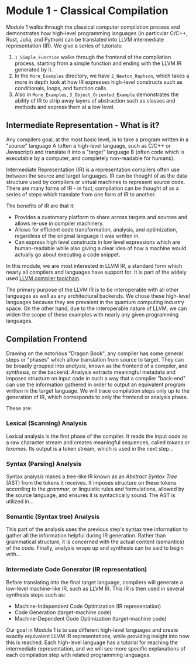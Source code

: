 # Module 1 - Classical Compilation

Module 1 walks through the classical computer compilation process and demonstrates how high-level programming languages (in particular C/C++, Rust, Julia, and Python) can be translated into LLVM intermediate representation (IR). We give a series of tutorials:

1. `1_Simple_Function` walks through the frontend of the compilation process, starting from a simple function and ending with the LLVM IR generated by it.
2. In the `More_Examples` directory, we have `2_Newton_Raphson`, which takes a more in depth look at how IR expresses high-level constructs such as conditionals, loops, and function calls.
3. Also in `More_Examples`, `3_Object_Oriented_Example` demonstrates the ability of IR to strip away layers of abstraction such as classes and methods and express them at a low level.

## Intermediate Representation - What is it?

Any compilers goal, at the most basic level, is to take a program written in a "source" language A (often a high-level language, such as C/C++ or Javascript) and translate it into a "target" language B (often code which is executable by a computer, and completely non-readable for humans).

Intermediate Representation (IR) is a representation compilers often use between the source and target languages. IR can be thought of as the data structure used by compilers or virtual machines to represent source code. There are many forms of IR - in fact, compilation can be thought of as a series of steps which translate from one form of IR to another.

The benefits of IR are that it:
- Provides a customary platform to share across targets and sources and allows re-use in compiler machinery.
- Allows for efficient code transformation, analysis, and optimization, regardless of the original language it was written in.
- Can express high level constructs in low level expressions which are human-readable while also giving a clear idea of how a machine would actually go about executing a code snippet.

In this module, we are most interested in LLVM IR, a standard form which nearly all compilers and languages have support for. It is part of the widely used [LLVM compiler toolchain](https://llvm.org/). 

The primary purpose of the LLVM IR is to be interoperable with all other languages as well as any architectural backends. We chose these high-level languages because they are prevalent in the quantum computing industry space. On the other hand, due to the interoperable nature of LLVM, we can widen the scope of these examples with nearly any given programming languages.

## Compilation Frontend

Drawing on the notorious "Dragon Book", any compiler has some general steps or "phases" which allow translation from source to target. They can be broadly grouped into _analysis_, known as the frontend of a compiler, and _synthesis_, or the backend. Analysis extracts meaningful metadata and imposes structure on input code in such a way that a compiler "back-end" can use the information gathered in order to output an equivalent program written in the target language. We will trace compilation steps only up to the generation of IR, which corresponds to only the frontend or analysis phase.

These are:

### Lexical (Scanning) Analysis

Lexical analysis is the first phase of the compiler. It reads the input code as a raw character stream and creates meaningful sequences, called _tokens_ or _lexemes_. Its output is a token stream, which is used in the next step...

### Syntax (Parsing) Analysis

Syntax analysis makes a tree-like IR known as an _Abstract Syntax Tree_ (AST) from the tokens it receives. It imposes structure on these tokens according to the _grammar_, or linguistic rules and formulations, allowed by the source language, and ensures it is syntactically sound. The AST is utilized in...

### Semantic (Syntax tree) Analysis

This part of the analysis uses the previous step's syntax tree information to gather all the information helpful during IR generation. Rather than grammatical structure, it is concerned with the actual content (semantics) of the code. Finally, analysis wraps up and synthesis can be said to begin with...

### Intermediate Code Generator (IR representation)

Before translating into the final target language, compilers will generate a low-level machine-like IR, such as LLVM IR. This IR is then used in several synthesis steps such as:

+ Machine-Independent Code Optimization (IR representation)
+ Code Generation (target-machine code)
+ Machine-Dependent Code Optimization (target-machine code)

Our goal in Module 1 is to use different high-level languages and create exactly equivalent LLVM IR representations, while providing insight into how this is reached. Each high-level language has a tutorial for reaching the intermediate representation, and we will see more specific explanations of each compilation step with related programming languages.
